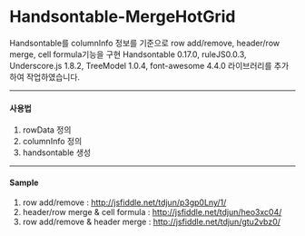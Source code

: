 # Handsontable-MergeHotGrid
Handsontable를 columnInfo 정보를 기준으로 row add/remove, header/row merge, cell formula기능을 구현
Handsontable 0.17.0, ruleJS0.0.3, Underscore.js 1.8.2, TreeModel 1.0.4, font-awesome 4.4.0 라이브러리를 추가하여 작업하였습니다.

---
#### 사용법
1. rowData 정의
2. columnInfo 정의
3. handsontable 생성

---
#### Sample
1. row add/remove : http://jsfiddle.net/tdjun/p3gp0Lny/1/
2. header/row merge & cell formula : http://jsfiddle.net/tdjun/heo3xc04/
3. row add/remove & header merge : http://jsfiddle.net/tdjun/gtu2vbz0/
